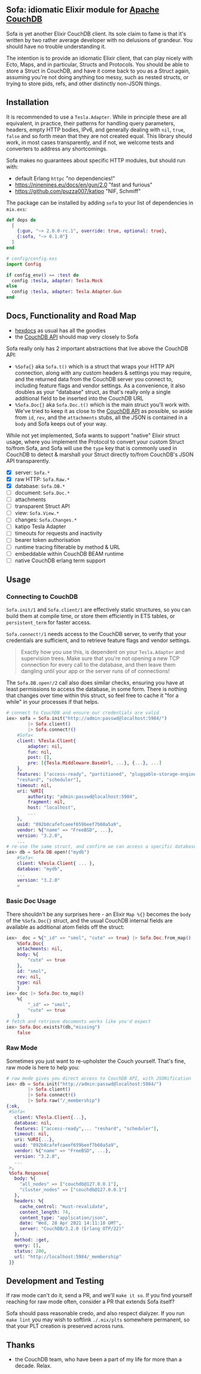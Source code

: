 ## Sofa: idiomatic Elixir module for [Apache CouchDB]

Sofa is yet another Elixir CouchDB client. Its sole claim to fame is
that it's written by two rather average developer with no delusions of
grandeur. You should have no trouble understanding it.

The intention is to provide an idiomatic Elixir client, that can play
nicely with Ecto, Maps, and in particular, Structs and Protocols. You
should be able to store a Struct in CouchDB, and have it come back to
you as a Struct again, assuming you're not doing anything too messy,
such as nested structs, or trying to store pids, refs, and other
distinctly non-JSON things.

## Installation

It is recommended to use a `Tesla.Adapter`. While in principle these are
all equivalent, in practice, their patterns for handling query
parameters, headers, empty HTTP bodies, IPv6, and generally dealing with
`nil`, `true`, `false` and so forth mean that they are not created
equal. This library should work, in most cases transparently, and if
not, we welcome tests and converters to address any shortcomings.

Sofa makes no guarantees about specific HTTP modules, but should run
with:

- default Erlang `httpc` "no dependencies!"
- <https://ninenines.eu/docs/en/gun/2.0> "fast and furious"
- <https://github.com/puzza007/katipo> "NIF, Schmiff"

The package can be installed by adding `sofa` to your list of
dependencies in `mix.exs`:

```elixir
def deps do
  [
    {:gun, "~> 2.0.0-rc.1", override: true, optional: true},
    {:sofa, "~> 0.1.0"}
  ]
end
```

```elixir
# config/config.exs
import Config

if config_env() == :test do
  config :tesla, adapter: Tesla.Mock
else
  config :tesla, adapter: Tesla.Adapter.Gun
end
```

## Docs, Functionality and Road Map

- [hexdocs] as usual has all the goodies
- the [CouchDB API] should map very closely to Sofa

Sofa really only has 2 important abstractions that live above the
CouchDB API:

- `%Sofa{}` aka `Sofa.t()` which is a struct that wraps your HTTP API
    connection, along with any custom headers & settings you may
    require, and the returned data from the CouchDB server you connect
    to, including feature flags and vendor settings. As a convenience,
    it also doubles as your "database" struct, as that's really only a
    single additional field to be inserted into the CouchDB URL
- `%Sofa.Doc{}` aka `Sofa.Doc.t()` which is the main struct you'll work
    with. We've tried to keep it as close to the [CouchDB API] as possible,
    so aside from `id`, `rev`, and the `attachments` stubs, all the
    JSON is contained in a `body` and Sofa keeps out of your way.

While not yet implemented, Sofa wants to support "native" Elixir struct
usage, where you implement the Protocol to convert your custom Struct
to/from Sofa, and Sofa will use the `type` key that is commonly used in
CouchDB to detect & marshall your Struct directly to/from CouchDB's JSON
API transparently.

- [x] server:   `Sofa.*`
- [x] raw HTTP: `Sofa.Raw.*`
- [x] database: `Sofa.DB.*`
- [ ] document: `Sofa.Doc.*`
- [ ] attachments
- [ ] transparent Struct API
- [ ] view:     `Sofa.View.*`
- [ ] changes:  `Sofa.Changes.*`
- [ ] katipo Tesla Adapter
- [ ] timeouts for requests and inactivity
- [ ] bearer token authorisation
- [ ] runtime tracing filterable by method & URL
- [ ] embeddable within CouchDB BEAM runtime
- [ ] native CouchDB erlang term support

## Usage

### Connecting to CouchDB

`Sofa.init/1` and `Sofa.client/1` are effectively static structures, so
you can build them at compile time, or store them efficiently in ETS
tables, or `persistent_term` for faster access.

`Sofa.connect!/1` needs access to the CouchDB server, to verify that
your credentials are sufficient, and to retrieve feature flags and
vendor settings.

> Exactly how you use this, is dependent on your `Tesla.Adapter` and
> supervision trees. Make sure that you're not opening a new TCP
> connection for every call to the database, and then leave them
> dangling until your app or the server runs of of connections!

The `Sofa.DB.open!/2` call also does similar checks, ensuring you have
at least permissions to access the database, in some form. There is
nothing that changes over time within this struct, so feel free to cache
it "for a while" in your processes if that helps.

```elixir
# connect to CouchDB and ensure our credentials are valid
iex> sofa = Sofa.init("http://admin:passwd@localhost:5984/")
        |> Sofa.client()
        |> Sofa.connect!()
    #Sofa<
    client: %Tesla.Client{
        adapter: nil,
        fun: nil,
        post: [],
        pre: [{Tesla.Middleware.BaseUrl, ...}, {...}, ...]
    },
    features: ["access-ready", "partitioned", "pluggable-storage-engines",
    "reshard", "scheduler"],
    timeout: nil,
    uri: %URI{
        authority: "admin:passwd@localhost:5984",
        fragment: nil,
        host: "localhost",
        ...
    },
    uuid: "092b8cafefcaeef659beef7b60a5a9",
    vendor: %{"name" => "FreeBSD", ...},
    version: "3.2.0",
    ...
# re-use the same struct, and confirm we can access a specific database
iex> db = Sofa.DB.open!("mydb")
    #Sofa<
    client: %Tesla.Client{ ... },
    database: "mydb",
    ...
    version: "3.2.0"
    >
```

### Basic Doc Usage

There shouldn't be any surprises here - an Elixir `Map %{}` becomes the
`body` of the `%Sofa.Doc{}` struct, and the usual CouchDB internal
fields are available as additional atom fields off the struct:

```elixir
iex>  doc = %{"_id" => "smol", "cute" => true} |> Sofa.Doc.from_map()
    %Sofa.Doc{
    attachments: nil,
    body: %{
        "cute" => true
    },
    id: "smol",
    rev: nil,
    type: nil
    }
iex> doc |> Sofa.Doc.to_map()
    %{
        "_id" => "smol",
        "cute" => true
    }
# fetch and retrieve documents works like you'd expect
iex> Sofa.Doc.exists?(db,"missing")
    false
```

### Raw Mode

Sometimes you just want to re-upholster the Couch yourself. That's fine,
raw mode is here to help you:

```elixir
# raw mode gives you direct access to CouchDB API, with JSONification
iex> db = Sofa.init("http://admin:passwd@localhost:5984/")
        |> Sofa.client()
        |> Sofa.connect!()
        |> Sofa.raw("/_membership")
{:ok,
 #Sofa<
   client: %Tesla.Client{...},
   database: nil,
   features: ["access-ready",... "reshard", "scheduler"],
   timeout: nil,
   uri: %URI{...},
   uuid: "092b8cafefcaeef659beef7b60a5a9",
   vendor: %{"name" => "FreeBSD", ...},
   version: "3.2.0",
   ...
 >,
 %Sofa.Response{
   body: %{
     "all_nodes" => ["couchdb@127.0.0.1"],
     "cluster_nodes" => ["couchdb@127.0.0.1"]
   },
   headers: %{
     cache_control: "must-revalidate",
     content_length: 74,
     content_type: "application/json",
     date: "Wed, 28 Apr 2021 14:11:10 GMT",
     server: "CouchDB/3.2.0 (Erlang OTP/22)"
   },
   method: :get,
   query: [],
   status: 200,
   url: "http://localhost:5984/_membership"
 }}
```

## Development and Testing

If raw mode can't do it, send a PR, and we'll `make it so`. If you find
yourself reaching for raw mode often, consider a PR that extends Sofa
itself?

Sofa should pass reasonable credo, and also respect dialyzer. If you run
`make lint` you may wish to softlink `./.mix/plts` somewhere permanent, so
that your PLT creation is preserved across runs.

## Thanks

- the CouchDB team, who have been a part of my life for more than a
    decade. Relax.

[Apache CouchDB]: https://couchdb.org/
[hexdocs]: https://hexdocs.pm/sofa
[CouchDB API]: https://docs.couchdb.org/
